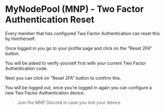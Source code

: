 # MyNodePool (MNP) - Two Factor Authentication Reset
Every member that has configured Two Factor Authentication can reset this by him/herself.

Once logged in you go to your profile page and click on the "Reset 2FA" button.

You will be asked to verify yourself first with your current Two Factor Authentication code.

Next you can click on "Reset 2FA" button to confirm this.

You will be logged out, once you're logged in again you can configure a new Two Factor Authentication device.

> Join the MNP Discord in case you lost your device